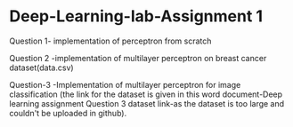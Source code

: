 # Deep-Learning-lab-Assignment 1

Question 1- implementation of perceptron from scratch

Question 2 -implementation of multilayer perceptron on breast cancer dataset(data.csv)

Question-3 -Implementation of multilayer perceptron for image classification (the link for the dataset is given in this word document-Deep learning assignment Question 3 dataset link-as the dataset is too large and couldn't be uploaded in github).
